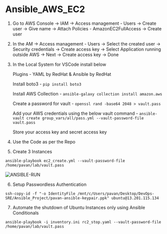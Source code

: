 # Ansible_AWS_EC2

1. Go to AWS Console -> IAM -> Access management - Users -> Create user -> Give name -> Attach Policies - AmazonEC2FullAccess -> Create user


2. In the AM -> Access management - Users -> Select the created user -> Security credentials -> Create access key -> Select Application running outside AWS -> Next -> Create access key -> Done 


3. In the Local System for VSCode install below

    Plugins - YAML by RedHat & Ansible by RedHat
    
    Install boto3 - `pip install boto3`
    
    Install AWS Collection - `ansible-galaxy collection install amazon.aws`
    
    Create a password for vault - `openssl rand -base64 2048 > vault.pass`
    
    Add your AWS credentials using the below vault command - `ansible-vault create group_vars/all/pass.yml --vault-password-file vault.pass`
    
    Store your access key and secret access key
  

4. Use the Code as per the Repo 


5. Create 3 Instances
```
ansible-playbook ec2_create.yml --vault-password-file /home/pavan/lab/vault.pass
```
![ANSIBLE-RUN](https://github.com/Pavan-1997/Ansible_AWS/assets/32020205/9bac4259-4dda-4618-8410-2ecccc6bc081)


6. Setup Passwordless Authentication
```
ssh-copy-id -f "-o IdentityFile /mnt/c/Users/pavan/Desktop/DevOps-SRE/Ansible_Project/pavan-ansible-keypair.ppk" ubuntu@13.201.115.134
```


7. Automate the shutdown of Ubuntu Instances only using Ansible Conditionals
```
ansible-playbook -i inventory.ini rc2_stop.yaml --vault-password-file /home/pavan/lab/vault.pass
```
